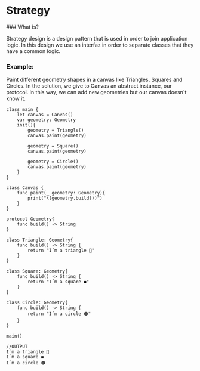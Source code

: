 # Strategy 

### What is?

Strategy design is a design pattern that is used in order to join application logic. 
In this design we use an interfaz in order to separate classes that they have a common logic.

### Example:

Paint different geometry shapes in a canvas like Triangles, Squares and Circles. In the solution, we give to Canvas an abstract instance, our protocol. In this way, we can add new geometries but our canvas doesn´t know it.

~~~~~
class main {
    let canvas = Canvas()
    var geometry: Geometry
    init(){
        geometry = Triangle()
        canvas.paint(geometry)
        
        geometry = Square()
        canvas.paint(geometry)
        
        geometry = Circle()
        canvas.paint(geometry)
    }
}

class Canvas {
    func paint(_ geometry: Geometry){
        print("\(geometry.build())")
    }
}

protocol Geometry{
    func build() -> String
}

class Triangle: Geometry{
    func build() -> String {
        return "I´m a triangle 🔺"
    }
}

class Square: Geometry{
    func build() -> String {
        return "I´m a square ◼️"
    }
}

class Circle: Geometry{
    func build() -> String {
        return "I´m a circle 🟠"
    }
}

main()

//OUTPUT
I´m a triangle 🔺
I´m a square ◼️
I´m a circle 🟠
~~~~~